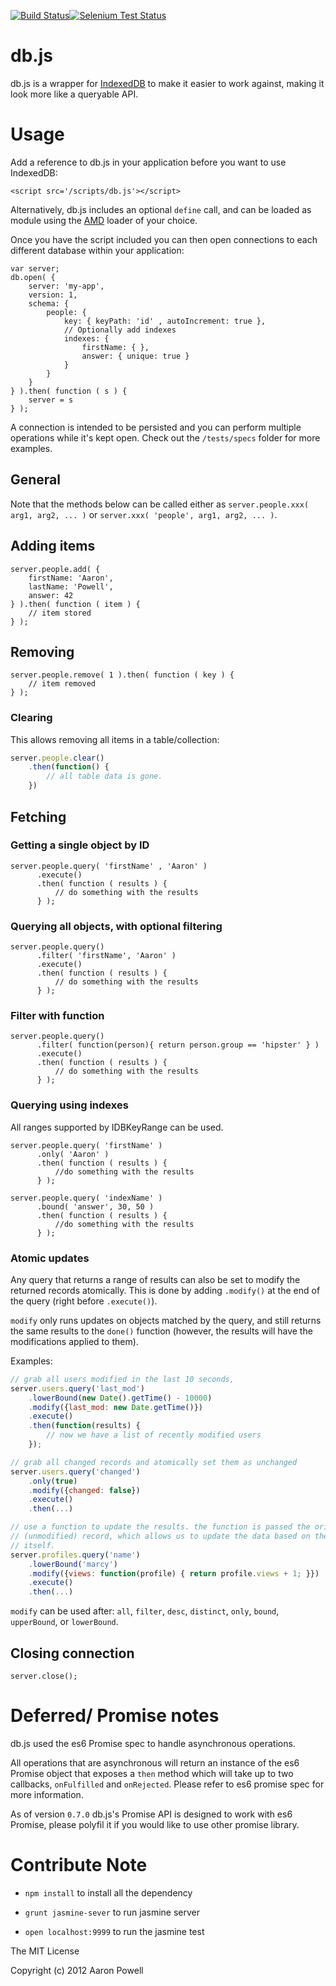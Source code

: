 [![Build Status](https://travis-ci.org/aaronpowell/db.js.png?branch=master)](https://travis-ci.org/aaronpowell/db.js)[![Selenium Test Status](https://saucelabs.com/buildstatus/aaronpowell)](https://saucelabs.com/u/aaronpowell)

db.js
=====

db.js is a wrapper for [IndexedDB](http://www.w3.org/TR/IndexedDB/) to make it easier to work against, making it look more like a queryable API.

Usage
====

Add a reference to db.js in your application before you want to use IndexedDB:

	<script src='/scripts/db.js'></script>

Alternatively, db.js includes an optional `define` call, and can be loaded as module using the [AMD](https://github.com/amdjs/amdjs-api/wiki/AMD) loader of your choice.

Once you have the script included you can then open connections to each different database within your application:

	var server;
	db.open( {
	    server: 'my-app',
	    version: 1,
	    schema: {
	        people: {
	            key: { keyPath: 'id' , autoIncrement: true },
	            // Optionally add indexes
	            indexes: {
	                firstName: { },
	                answer: { unique: true }
	            }
	        }
	    }
	} ).then( function ( s ) {
	    server = s
	} );

A connection is intended to be persisted and you can perform multiple operations while it's kept open. Check out the `/tests/specs` folder for more examples.

## General

Note that the methods below can be called either as `server.people.xxx( arg1, arg2, ... )` or `server.xxx( 'people', arg1, arg2, ... )`.

## Adding items

	server.people.add( {
	    firstName: 'Aaron',
	    lastName: 'Powell',
	    answer: 42
	} ).then( function ( item ) {
	    // item stored
	} );

## Removing

	server.people.remove( 1 ).then( function ( key ) {
	    // item removed
	} );

### Clearing
This allows removing all items in a table/collection:

```javascript
server.people.clear()
    .then(function() {
        // all table data is gone.
    })
```

## Fetching

### Getting a single object by ID

	server.people.query( 'firstName' , 'Aaron' )
	      .execute()
	      .then( function ( results ) {
	          // do something with the results
	      } );

### Querying all objects, with optional filtering

	server.people.query()
	      .filter( 'firstName', 'Aaron' )
	      .execute()
	      .then( function ( results ) {
	          // do something with the results
	      } );

### Filter with function
	server.people.query()
	      .filter( function(person){ return person.group == 'hipster' } )
	      .execute()
	      .then( function ( results ) {
	          // do something with the results
	      } );

### Querying using indexes

All ranges supported by IDBKeyRange can be used.

	server.people.query( 'firstName' )
	      .only( 'Aaron' )
	      .then( function ( results ) {
	          //do something with the results
	      } );

	server.people.query( 'indexName' )
	      .bound( 'answer', 30, 50 )
	      .then( function ( results ) {
	          //do something with the results
	      } );

### Atomic updates

Any query that returns a range of results can also be set to modify the returned
records atomically. This is done by adding `.modify()` at the end of the query
(right before `.execute()`).

`modify` only runs updates on objects matched by the query, and still returns
the same results to the `done()` function (however, the results will have the
modifications applied to them).

Examples:

```javascript
// grab all users modified in the last 10 seconds,
server.users.query('last_mod')
    .lowerBound(new Date().getTime() - 10000)
    .modify({last_mod: new Date.getTime()})
    .execute()
    .then(function(results) {
        // now we have a list of recently modified users
    });

// grab all changed records and atomically set them as unchanged
server.users.query('changed')
    .only(true)
    .modify({changed: false})
    .execute()
    .then(...)

// use a function to update the results. the function is passed the original
// (unmodified) record, which allows us to update the data based on the record
// itself.
server.profiles.query('name')
    .lowerBound('marcy')
    .modify({views: function(profile) { return profile.views + 1; }})
    .execute()
    .then(...)

```

`modify` can be used after: `all`, `filter`, `desc`, `distinct`, `only`,
`bound`, `upperBound`, or `lowerBound`.

## Closing connection

	server.close();

# Deferred/ Promise notes

db.js used the es6 Promise spec to handle asynchronous operations.

All operations that are asynchronous will return an instance of the es6 Promise object that exposes a `then` method which will take up to two callbacks, `onFulfilled` and `onRejected`. Please refer to es6 promise spec for more information.

As of version `0.7.0` db.js's Promise API is designed to work with es6 Promise, please polyfil it if you would like to use other promise library.

# Contribute Note

- `npm install` to install all the dependency

- `grunt jasmine-sever` to run jasmine server

- `open localhost:9999` to run the jasmine test

The MIT License

Copyright (c) 2012 Aaron Powell

